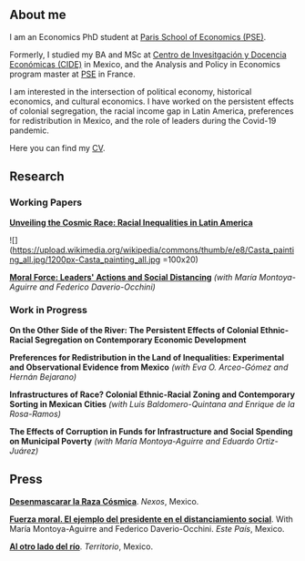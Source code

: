 ## About me

I am an Economics PhD student at [Paris School of Economics (PSE)](https://www.parisschoolofeconomics.eu/en/).

Formerly, I studied my BA and MSc at [Centro de Invesitgación y Docencia Económicas (CIDE)](https://www.cide.edu/de/) in Mexico, and the Analysis and Policy in Economics program master at [PSE](https://www.parisschoolofeconomics.eu/en/teaching/masters-program/ape-analysis-policy-in-economics/) in France.

I am interested in the intersection of political economy, historical economics, and cultural economics. 
I have worked on the persistent effects of colonial segregation, the racial income gap in Latin America, preferences for redistribution in Mexico, and the role of leaders during the Covid-19 pandemic.

Here you can find my [CV](https://www.dropbox.com/s/993p8rkj2pdeid8/Woo-Mora%20CV.pdf?dl=0).

## Research

### Working Papers

**[Unveiling the Cosmic Race: Racial Inequalities in Latin America](https://papers.ssrn.com/sol3/papers.cfm?abstract_id=3870741)**

![](https://upload.wikimedia.org/wikipedia/commons/thumb/e/e8/Casta_painting_all.jpg/1200px-Casta_painting_all.jpg =100x20)

**[Moral Force: Leaders' Actions and Social Distancing](https://papers.ssrn.com/sol3/papers.cfm?abstract_id=3678980)** *(with María Montoya-Aguirre and Federico Daverio-Occhini)*

### Work in Progress

**On the Other Side of the River: The Persistent Effects of Colonial Ethnic-Racial Segregation on Contemporary Economic Development**

**Preferences for Redistribution in the Land of Inequalities: Experimental and Observational Evidence from Mexico** *(with Eva O. Arceo-Gómez and Hernán Bejarano)*

**Infrastructures of Race? Colonial Ethnic-Racial Zoning and Contemporary Sorting in Mexican Cities** *(with Luis Baldomero-Quintana and Enrique de la Rosa-Ramos)*

**The Effects of Corruption in Funds for Infrastructure and Social Spending on Municipal Poverty** *(with María Montoya-Aguirre and Eduardo Ortiz-Juárez)*

## Press

**[Desenmascarar la Raza Cósmica](https://economia.nexos.com.mx/desenmascarar-la-raza-cosmica/)**. *Nexos*, Mexico.

**[Fuerza moral. El ejemplo del presidente en el distanciamiento social](https://estepais.com/tendencias_y_opiniones/fuerza-moral-el-ejemplo-del-presidente-en-el-distanciamiento-social/)**. With María Montoya-Aguirre and Federico Daverio-Occhini. *Este País*, Mexico.

**[Al otro lado del río](https://www.territorio.mx/al-otro-lado-del-rio/)**. *Territorio*, Mexico.
